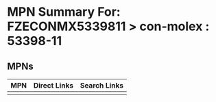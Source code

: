 



# MPN Summary For: FZECONMX5339811 > con-molex : 53398-11

## MPNs
  

|MPN|Direct Links|Search Links|
| :--- | :--- | :--- |
||||

